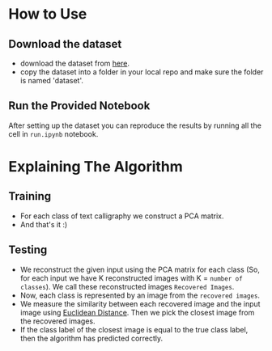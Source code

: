 # How to Use

## Download the dataset

- download the dataset from [here](https://drive.google.com/file/d/1WNFYiAHcCemTZtdsjbTWVh9_WgZSzlbx/view?usp=sharing).
- copy the dataset into a folder in your local repo and make sure the folder is named 'dataset'.

## Run the Provided Notebook

After setting up the dataset you can reproduce the results by running all the cell in `run.ipynb` notebook.

# Explaining The Algorithm

## Training

- For each class of text calligraphy we construct a PCA matrix.
- And that's it :)

## Testing

- We reconstruct the given input using the PCA matrix for each class (So, for each input we have K reconstructed images with K = `number of classes`). We call these reconstructed images `Recovered Images`.
- Now, each class is represented by an image from the `recovered images`.
- We measure the similarity between each recovered image and the input image using [Euclidean Distance](https://en.wikipedia.org/wiki/Euclidean_distance). Then we pick the closest image from the recovered images.
- If the class label of the closest image is equal to the true class label, then the algorithm has predicted correctly.
